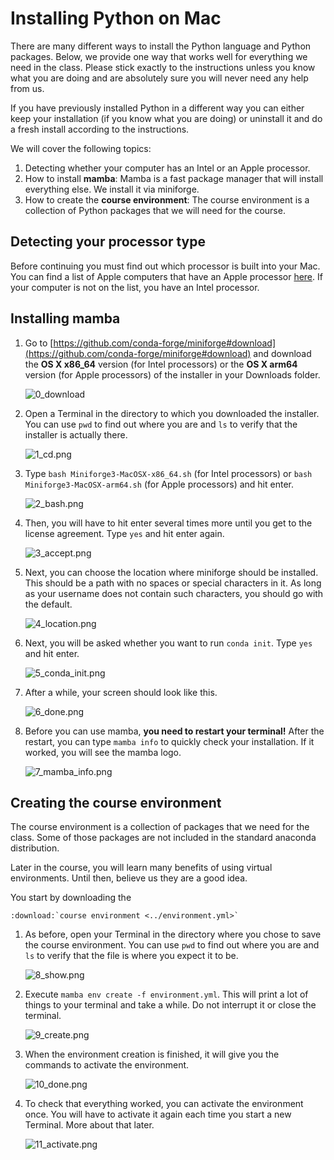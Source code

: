 # Installing Python on Mac

There are many different ways to install the Python language and Python packages. Below,
we provide one way that works well for everything we need in the class. Please stick
exactly to the instructions unless you know what you are doing and are absolutely sure
you will never need any help from us.

If you have previously installed Python in a different way you can either keep your
installation (if you know what you are doing) or uninstall it and do a fresh install
according to the instructions.

We will cover the following topics:

1. Detecting whether your computer has an Intel or an Apple processor.
1. How to install **mamba**: Mamba is a fast package manager that will install
   everything else. We install it via miniforge.
1. How to create the **course environment**: The course environment is a collection of
   Python packages that we will need for the course.

## Detecting your processor type

Before continuing you must find out which processor is built into your Mac. You can find
a list of Apple computers that have an Apple processor
[here](https://support.apple.com/en-us/HT211814). If your computer is not on the list,
you have an Intel processor.

## Installing mamba

1. Go to
   [https://github.com/conda-forge/miniforge#download](https://github.com/conda-forge/miniforge#download)
   and download the **OS X x86_64** version (for Intel processors) or the **OS X arm64**
   version (for Apple processors) of the installer in your Downloads folder.

   ![0_download](0_download.png)

1. Open a Terminal in the directory to which you downloaded the installer. You can use
   `pwd` to find out where you are and `ls` to verify that the installer is actually
   there.

   ![1_cd.png](1_cd.png)

1. Type `bash Miniforge3-MacOSX-x86_64.sh` (for Intel processors) or
   `bash Miniforge3-MacOSX-arm64.sh` (for Apple processors) and hit enter.

   ![2_bash.png](2_bash.png)

1. Then, you will have to hit enter several times more until you get to the license
   agreement. Type `yes` and hit enter again.

   ![3_accept.png](3_accept.png)

1. Next, you can choose the location where miniforge should be installed. This should be
   a path with no spaces or special characters in it. As long as your username does not
   contain such characters, you should go with the default.

   ![4_location.png](4_location.png)

1. Next, you will be asked whether you want to run `conda init`. Type `yes` and hit
   enter.

   ![5_conda_init.png](5_conda_init.png)

1. After a while, your screen should look like this.

   ![6_done.png](6_done.png)

1. Before you can use mamba, **you need to restart your terminal!** After the restart,
   you can type `mamba info` to quickly check your installation. If it worked, you will
   see the mamba logo.

   ![7_mamba_info.png](7_mamba_info.png)

## Creating the course environment

The course environment is a collection of packages that we need for the class. Some of
those packages are not included in the standard anaconda distribution.

Later in the course, you will learn many benefits of using virtual environments. Until
then, believe us they are a good idea.

You start by downloading the

```{eval-rst}
:download:`course environment <../environment.yml>`
```

1. As before, open your Terminal in the directory where you chose to save the course
   environment. You can use `pwd` to find out where you are and `ls` to verify that the
   file is where you expect it to be.

   ![8_show.png](8_show.png)

1. Execute `mamba env create -f environment.yml`. This will print a lot of things to
   your terminal and take a while. Do not interrupt it or close the terminal.

   ![9_create.png](9_create.png)

1. When the environment creation is finished, it will give you the commands to activate
   the environment.

   ![10_done.png](10_done.png)

1. To check that everything worked, you can activate the environment once. You will have
   to activate it again each time you start a new Terminal. More about that later.

   ![11_activate.png](11_activate.png)

